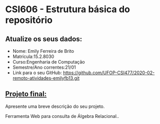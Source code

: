 # **CSI606 - Estrutura básica do repositório**

## Atualize os seus dados:

- Nome: Emily Ferreira de Brito
- Matrícula:15.2.8030
- Curso:Engenharia de Computação
- Semestre/Ano correntes:21/01
- Link para o seu GitHub: https://github.com/UFOP-CSI477/2020-02-remoto-atividades-emilyfb13.git

## [Projeto final:](./Projeto/README.md) 

Apresente uma breve descrição do seu projeto.

Ferramenta Web para consulta de Álgebra Relacional..
